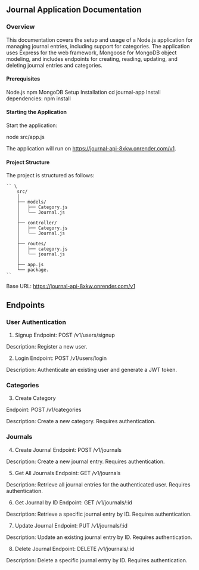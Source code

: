 ## Journal Application Documentation
### Overview
This documentation covers the setup and usage of a Node.js application for managing journal entries, including support for categories. The application uses Express for the web framework, Mongoose for MongoDB object modeling, and includes endpoints for creating, reading, updating, and deleting journal entries and categories.

#### Prerequisites
Node.js 
npm
MongoDB 
Setup
Installation
cd journal-app
Install dependencies:
npm install

#### Starting the Application
Start the application:

node src/app.js

The application will run on https://journal-api-8xkw.onrender.com/v1.

#### Project Structure
The project is structured as follows:

    `` \
        src/
        │
        ├── models/
        │   ├── Category.js
        │   └── Journal.js
        │
        ├── controller/
        │   ├── Category.js
        │   └── Journal.js
        │
        ├── routes/
        │   ├── category.js
        │   └── journal.js
        │
        ├── app.js
        └── package.
    ``

Base URL: https://journal-api-8xkw.onrender.com/v1

## Endpoints
### User Authentication
1. Signup
Endpoint: POST /v1/users/signup

Description: Register a new user.

2. Login
Endpoint: POST /v1/users/login

Description: Authenticate an existing user and generate a JWT token.

### Categories

3. Create Category

Endpoint: POST /v1/categories

Description: Create a new category. Requires authentication.

### Journals
4. Create Journal
Endpoint: POST /v1/journals

Description: Create a new journal entry. Requires authentication.


5. Get All Journals
Endpoint: GET /v1/journals

Description: Retrieve all journal entries for the authenticated user. Requires authentication.

6. Get Journal by ID
Endpoint: GET /v1/journals/:id

Description: Retrieve a specific journal entry by ID. Requires authentication.

7. Update Journal
Endpoint: PUT /v1/journals/:id

Description: Update an existing journal entry by ID. Requires authentication.

8. Delete Journal
Endpoint: DELETE /v1/journals/:id

Description: Delete a specific journal entry by ID. Requires authentication.


